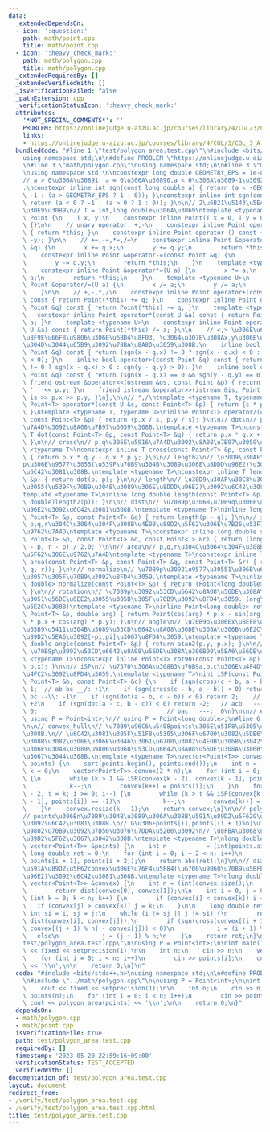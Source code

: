 ```yaml
---
data:
  _extendedDependsOn:
  - icon: ':question:'
    path: math/point.cpp
    title: math/point.cpp
  - icon: ':heavy_check_mark:'
    path: math/polygon.cpp
    title: math/polygon.cpp
  _extendedRequiredBy: []
  _extendedVerifiedWith: []
  _isVerificationFailed: false
  _pathExtension: cpp
  _verificationStatusIcon: ':heavy_check_mark:'
  attributes:
    '*NOT_SPECIAL_COMMENTS*': ''
    PROBLEM: https://onlinejudge.u-aizu.ac.jp/courses/library/4/CGL/3/CGL_3_A
    links:
    - https://onlinejudge.u-aizu.ac.jp/courses/library/4/CGL/3/CGL_3_A
  bundledCode: "#line 1 \"test/polygon_area.test.cpp\"\n#include <bits/stdc++.h>\n\
    using namespace std;\n\n#define PROBLEM \"https://onlinejudge.u-aizu.ac.jp/courses/library/4/CGL/3/CGL_3_A\"\
    \n#line 3 \"math/polygon.cpp\"\nusing namespace std;\n\n#line 3 \"math/point.cpp\"\
    \nusing namespace std;\n\nconstexpr long double GEOMETRY_EPS = 1e-8;\n\n// sgn\n\
    // a > 0\u306A\u30891, a = 0\u306A\u30890,a < 0\u306A\u3089-1\u3092\u8FD4\u3059\
    .\nconstexpr inline int sgn(const long double a) { return (a < -GEOMETRY_EPS ?\
    \ -1 : (a > GEOMETRY_EPS ? 1 : 0)); }\nconstexpr inline int sgn(const int a) {\
    \ return (a < 0 ? -1 : (a > 0 ? 1 : 0)); }\n\n// 2\u6B21\u5143\u5EA7\u6A19\u30AF\
    \u30E9\u30B9\n// T = int,long double\u306A\u3069\ntemplate <typename T>\nstruct\
    \ Point {\n    T x, y;\n    constexpr inline Point(T x = 0, T y = 0) : x(x), y(y)\
    \ {}\n\n    // unary operator: +,-\n    constexpr inline Point operator+() const\
    \ { return *this; }\n    constexpr inline Point operator-() const { return Point(-x,\
    \ -y); }\n\n    // +=,-=,*=,/=\n    constexpr inline Point &operator+=(const Point\
    \ &q) {\n        x += q.x;\n        y += q.y;\n        return *this;\n    }\n\
    \    constexpr inline Point &operator-=(const Point &q) {\n        x -= q.x;\n\
    \        y -= q.y;\n        return *this;\n    }\n    template <typename U>\n\
    \    constexpr inline Point &operator*=(U a) {\n        x *= a;\n        y *=\
    \ a;\n        return *this;\n    }\n    template <typename U>\n    constexpr inline\
    \ Point &operator/=(U a) {\n        x /= a;\n        y /= a;\n        return *this;\n\
    \    }\n\n    // +,-,*,/\n    constexpr inline Point operator+(const Point &q)\
    \ const { return Point(*this) += q; }\n    constexpr inline Point operator-(const\
    \ Point &q) const { return Point(*this) -= q; }\n    template <typename U>\n \
    \   constexpr inline Point operator*(const U &a) const { return Point(*this) *=\
    \ a; }\n    template <typename U>\n    constexpr inline Point operator/(const\
    \ U &a) const { return Point(*this) /= a; }\n\n    // <,> \u306E\u6BD4\u8F03\u306F\
    \u8F9E\u66F8\u9806\u306E\u6BD4\u8F03, \u3064\u307E\u308Ax,y\u306E\u9806\u306B\u5927\
    \u304D\u3044\u65B9\u3092\u78BA\u8A8D\u3059\u308B.\n    inline bool operator<(const\
    \ Point &q) const { return (sgn(x - q.x) != 0 ? sgn(x - q.x) < 0 : sgn(y - q.y)\
    \ < 0); }\n    inline bool operator>(const Point &q) const { return (sgn(x - q.x)\
    \ != 0 ? sgn(x - q.x) > 0 : sgn(y - q.y) > 0); }\n    inline bool operator==(const\
    \ Point &q) const { return (sgn(x - q.x) == 0 && sgn(y - q.y) == 0); }\n\n   \
    \ friend ostream &operator<<(ostream &os, const Point &p) { return os << p.x <<\
    \ ' ' << p.y; }\n    friend istream &operator>>(istream &is, Point &p) { return\
    \ is >> p.x >> p.y; }\n};\n\n// *,/\ntemplate <typename T, typename U>\ninline\
    \ Point<T> operator*(const U &s, const Point<T> &p) { return {s * p.x, s * p.y};\
    \ }\ntemplate <typename T, typename U>\ninline Point<T> operator/(const U &s,\
    \ const Point<T> &p) { return {p.x / s, p.y / s}; }\n\n// dot\n// p,q\u306E\u5185\
    \u7A4D\u3092\u8A08\u7B97\u3059\u308B.\ntemplate <typename T>\nconstexpr inline\
    \ T dot(const Point<T> &p, const Point<T> &q) { return p.x * q.x + p.y * q.y;\
    \ }\n\n// cross\n// p,q\u306E\u5916\u7A4D\u3092\u8A08\u7B97\u3059\u308B\ntemplate\
    \ <typename T>\nconstexpr inline T cross(const Point<T> &p, const Point<T> &q)\
    \ { return p.x * q.y - q.x * p.y; }\n\n// length2\n// \u30D9\u30AF\u30C8\u30EB\
    p\u306E\u9577\u3055(\u539F\u70B9\u304B\u3089\u306E\u8DDD\u96E2)\u306E2\u4E57\u3092\
    \u6C42\u3081\u308B.\ntemplate <typename T>\nconstexpr inline T length2(const Point<T>\
    \ &p) { return dot(p, p); }\n\n// length\n// \u30D9\u30AF\u30C8\u30EBp\u306E\u9577\
    \u3055(\u539F\u70B9\u304B\u3089\u306E\u8DDD\u96E2)\u3092\u6C42\u3081\u308B.\n\
    template <typename T>\ninline long double length(const Point<T> &p) { return sqrt((long\
    \ double)length2(p)); }\n\n// dist\n// \u70B9p\u3068\u70B9q\u306E\u9593\u306E\u8DDD\
    \u96E2\u3092\u6C42\u3081\u308B.\ntemplate <typename T>\ninline long double dist(const\
    \ Point<T> &p, const Point<T> &q) { return length(p - q); }\n\n// sgn_area\n//\
    \ p,q,r\u304C\u3064\u304F\u308B\u4E09\u89D2\u5F62\u306E\u7B26\u53F7\u4ED8\u304D\
    \u9762\u7A4D\ntemplate <typename T>\nconstexpr inline long double sgn_area(const\
    \ Point<T> &p, const Point<T> &q, const Point<T> &r) { return (long double)cross(q\
    \ - p, r - p) / 2.0; }\n\n// area\n// p,q,r\u304C\u3064\u304F\u308B\u4E09\u89D2\
    \u5F62\u306E\u9762\u7A4D\ntemplate <typename T>\nconstexpr inline long double\
    \ area(const Point<T> &p, const Point<T> &q, const Point<T> &r) { return abs(sgn_area(p,\
    \ q, r)); }\n\n// normalize\n// \u70B9p\u3092\u9577\u30551\u306B\u6B63\u898F\u5316\
    \u3057\u305F\u70B9\u3092\u8FD4\u3059.\ntemplate <typename T>\ninline Point<long\
    \ double> normalize(const Point<T> &p) { return (Point<long double>)p / length(p);\
    \ }\n\n// rotation\n// \u70B9p\u3092\u53CD\u6642\u8A08\u56DE\u308A\u306Barg\u3060\
    \u3051\u56DE\u8EE2\u3055\u305B\u305F\u70B9\u3092\u8FD4\u3059. (arg\u306Frad\u3067\
    \u6E2C\u308B)\ntemplate <typename T>\ninline Point<long double> rotation(const\
    \ Point<T> &p, double arg) { return Point(cos(arg) * p.x - sin(arg) * p.y, sin(arg)\
    \ * p.x + cos(arg) * p.y); }\n\n// angle\n// \u70B9p\u306Ex\u8EF8\u306E\u6B63\u306E\
    \u65B9\u5411\u304B\u3089\u53CD\u6642\u8A08\u56DE\u308A\u306B\u6E2C\u3063\u305F\
    \u89D2\u5EA6\u3092[-pi,pi]\u3067\u8FD4\u3059.\ntemplate <typename T>\ninline long\
    \ double angle(const Point<T> &p) { return atan2(p.y, p.x); }\n\n// rot90\n//\
    \ \u70B9p\u3092\u53CD\u6642\u8A08\u56DE\u308A\u306B90\u5EA6\u56DE\u8EE2\ntemplate\
    \ <typename T>\nconstexpr inline Point<T> rot90(const Point<T> &p) { return Point(-p.y,\
    \ p.x); }\n\n// iSP\n// \u7570\u306A\u308B3\u70B9a,b,c\u306E\u4F4D\u7F6E\u95A2\
    \u4FC2\u3092\u8FD4\u3059.\ntemplate <typename T>\nint iSP(const Point<T> &a, const\
    \ Point<T> &b, const Point<T> &c) {\n    if (sgn(cross(c - b, a - b)) > 0) return\
    \ 1;  // ab bc __/: +1\n    if (sgn(cross(c - b, a - b)) < 0) return -1; // ab\
    \ bc --\\: -1\n    if (sgn(dot(a - b, c - b)) < 0) return 2;    // abc   ---:\
    \ +2\n    if (sgn(dot(a - c, b - c)) < 0) return -2;   // acb   ---: -2\n    return\
    \ 0;                                    // bac   ---:  0\n}\n\n// example:\n//\
    \ using P = Point<int>;\n// using P = Point<long double>;\n#line 6 \"math/polygon.cpp\"\
    \n\n// convex_hull\n// \u70B9\u96C6\u5408points\u306E\u51F8\u5305\u3092\u6C42\u3081\
    \u308B.\n// \u6C42\u3081\u305F\u51F8\u5305\u306F\u6700\u3082\u5DE6\u306B\u3042\
    \u308B\u3082\u306E\u306E\u3046\u3061\u6700\u3082\u4E0B\u306B\u3042\u308B\u3082\
    \u306E\u304B\u3089\u9806\u306B\u53CD\u6642\u8A08\u56DE\u308A\u306B\u4E26\u3093\
    \u3067\u3044\u308B.\ntemplate <typename T>\nvector<Point<T>> convex_hull(vector<Point<T>>\
    \ points) {\n    sort(points.begin(), points.end());\n    int n = (int)points.size(),\
    \ k = 0;\n    vector<Point<T>> convex(2 * n);\n    for (int i = 0; i < n; i++)\
    \ {\n        while (k > 1 && iSP(convex[k - 2], convex[k - 1], points[i]) == -1)\n\
    \            k--;\n        convex[k++] = points[i];\n    }\n    for (int i = n\
    \ - 2, t = k; i >= 0; i--) {\n        while (k > t && iSP(convex[k - 2], convex[k\
    \ - 1], points[i]) == -1)\n            k--;\n        convex[k++] = points[i];\n\
    \    }\n    convex.resize(k - 1);\n    return convex;\n}\n\n// polygon_area\n\
    // points\u306En\u70B9\u304B\u3089\u306A\u308B\u591A\u89D2\u5F62G\u306E\u9762\u7A4D\
    \u3092\u6C42\u3081\u308B.\n// G\u306Fpoints[i],points[(i + 1)%n]\u306E2\u3064\u306E\
    \u9802\u70B9\u3092\u7D50\u3076\u7DDA\u5206\u3092\n// \u8FBA\u3068\u3059\u308B\u591A\
    \u89D2\u5F62\u3067\u3042\u308B.\ntemplate <typename T>\nlong double polygon_area(const\
    \ vector<Point<T>> &points) {\n    int n           = (int)points.size();\n   \
    \ long double ret = 0;\n    for (int i = 0; i + 2 < n; i++)\n        ret += sgn_area(points[0],\
    \ points[i + 1], points[i + 2]);\n    return abs(ret);\n}\n\n// diameter\n// \u51F8\
    \u591A\u89D2\u5F62convex\u306E\u76F4\u5F84(\u6700\u9060\u70B9\u5BFE\u306E\u8DDD\
    \u96E2)\u3092\u6C42\u3081\u308B.\ntemplate <typename T>\nlong double diameter(const\
    \ vector<Point<T>> &convex) {\n    int n = (int)convex.size();\n    if (n == 2)\n\
    \        return dist(convex[0], convex[1]);\n\n    int i = 0, j = 0;\n    for\
    \ (int k = 0; k < n; k++) {\n        if (convex[i] < convex[k]) i = k;\n     \
    \   if (convex[j] > convex[k]) j = k;\n    }\n\n    long double ret = 0;\n   \
    \ int si = i, sj = j;\n    while (i != sj || j != si) {\n        ret = max(ret,\
    \ dist(convex[i], convex[j]));\n        if (sgn(cross(convex[(i + 1) % n] - convex[i],\
    \ convex[(j + 1) % n] - convex[j])) < 0)\n            i = (i + 1) % n;\n     \
    \   else\n            j = (j + 1) % n;\n    }\n    return ret;\n}\n#line 6 \"\
    test/polygon_area.test.cpp\"\n\nusing P = Point<int>;\n\nint main() {\n    cout\
    \ << fixed << setprecision(1);\n\n    int n;\n    cin >> n;\n    vector<P> points(n);\n\
    \    for (int i = 0; i < n; i++)\n        cin >> points[i];\n    cout << polygon_area(points)\
    \ << '\\n';\n\n    return 0;\n}\n"
  code: "#include <bits/stdc++.h>\nusing namespace std;\n\n#define PROBLEM \"https://onlinejudge.u-aizu.ac.jp/courses/library/4/CGL/3/CGL_3_A\"\
    \n#include \"../math/polygon.cpp\"\n\nusing P = Point<int>;\n\nint main() {\n\
    \    cout << fixed << setprecision(1);\n\n    int n;\n    cin >> n;\n    vector<P>\
    \ points(n);\n    for (int i = 0; i < n; i++)\n        cin >> points[i];\n   \
    \ cout << polygon_area(points) << '\\n';\n\n    return 0;\n}"
  dependsOn:
  - math/polygon.cpp
  - math/point.cpp
  isVerificationFile: true
  path: test/polygon_area.test.cpp
  requiredBy: []
  timestamp: '2023-05-20 22:59:16+09:00'
  verificationStatus: TEST_ACCEPTED
  verifiedWith: []
documentation_of: test/polygon_area.test.cpp
layout: document
redirect_from:
- /verify/test/polygon_area.test.cpp
- /verify/test/polygon_area.test.cpp.html
title: test/polygon_area.test.cpp
---
```

